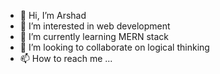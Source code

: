 - 👋 Hi, I’m Arshad
- 👀 I’m interested in web development
- 🌱 I’m currently learning MERN stack
- 💞️ I’m looking to collaborate on logical thinking
- 📫 How to reach me ...

<!---
Arshad-96/Arshad-96 is a ✨ special ✨ repository because its `README.md` (this file) appears on your GitHub profile.
You can click the Preview link to take a look at your changes.
--->
